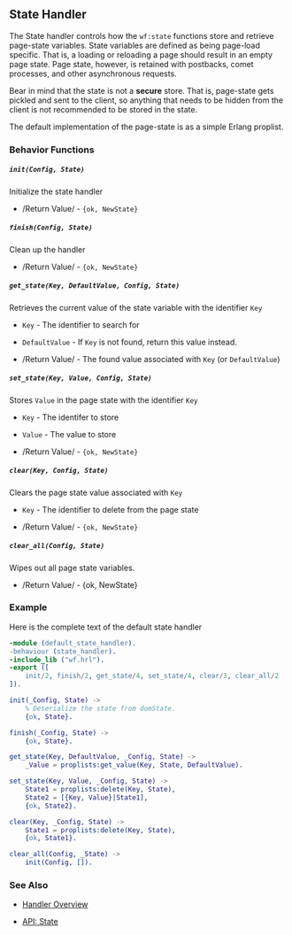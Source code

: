 <!-- dash: Handlers - State | Guide | ###:Section -->



## State Handler

  The State handler controls how the `wf:state` functions store and retrieve
  page-state variables.  State variables are defined as being page-load
  specific. That is, a loading or reloading a page should result in an empty
  page state. Page state, however, is retained with postbacks, comet processes,
  and other asynchronous requests.

  Bear in mind that the state is not a **secure** store. That is, page-state gets
  pickled and sent to the client, so anything that needs to be hidden from the
  client is not recommended to be stored in the state.

  The default implementation of the page-state is as a simple Erlang proplist.

### Behavior Functions

##### `init(Config, State)`

  Initialize the state handler

 *  /Return Value/ - `{ok, NewState}`

##### `finish(Config, State)`

  Clean up the handler

 *  /Return Value/ - `{ok, NewState}`

##### `get_state(Key, DefaultValue, Config, State)`

  Retrieves the current value of the state variable with the identifier `Key`

 *  `Key` - The identifier to search for

 *  `DefaultValue` - If `Key` is not found, return this value instead.

 *  /Return Value/ - The found value associated with `Key` (or `DefaultValue`)

##### `set_state(Key, Value, Config, State)`

  Stores `Value` in the page state with the identifier `Key`

 *  `Key` - The identifer to store

 *  `Value` - The value to store

 *  /Return Value/ - `{ok, NewState}`

##### `clear(Key, Config, State)`

  Clears the page state value associated with `Key`

 *  `Key` - The identifier to delete from the page state

 *  /Return Value/ - `{ok, NewState}`

##### `clear_all(Config, State)`

  Wipes out all page state variables.

 *  /Return Value/ - {ok, NewState}

### Example

Here is the complete text of the default state handler

```erlang
-module (default_state_handler).
-behaviour (state_handler).
-include_lib ("wf.hrl").
-export ([
	init/2, finish/2, get_state/4, set_state/4, clear/3, clear_all/2
]).

init(_Config, State) ->
	% Deserialize the state from domState.
	{ok, State}.

finish(_Config, State) ->
	{ok, State}.

get_state(Key, DefaultValue, _Config, State) ->
	_Value = proplists:get_value(Key, State, DefaultValue).

set_state(Key, Value, _Config, State) ->
	State1 = proplists:delete(Key, State),
	State2 = [{Key, Value}|State1],
	{ok, State2}.

clear(Key, _Config, State) ->
	State1 = proplists:delete(Key, State),
	{ok, State1}.

clear_all(Config, _State) ->
	init(Config, []).

```


### See Also

 *  [Handler Overview](../handlers.md)

 *  [API: State](../api.html#sec-8)
